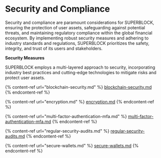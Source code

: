 # Security and Compliance

Security and compliance are paramount considerations for SUPERBLOCK, ensuring the protection of user assets, safeguarding against potential threats, and maintaining regulatory compliance within the global financial ecosystem. By implementing robust security measures and adhering to industry standards and regulations, SUPERBLOCK prioritizes the safety, integrity, and trust of its users and stakeholders.

**Security Measures**

SUPERBLOCK employs a multi-layered approach to security, incorporating industry best practices and cutting-edge technologies to mitigate risks and protect user assets.

{% content-ref url="blockchain-security.md" %}
[blockchain-security.md](blockchain-security.md)
{% endcontent-ref %}

{% content-ref url="encryption.md" %}
[encryption.md](encryption.md)
{% endcontent-ref %}

{% content-ref url="multi-factor-authentication-mfa.md" %}
[multi-factor-authentication-mfa.md](multi-factor-authentication-mfa.md)
{% endcontent-ref %}

{% content-ref url="regular-security-audits.md" %}
[regular-security-audits.md](regular-security-audits.md)
{% endcontent-ref %}

{% content-ref url="secure-wallets.md" %}
[secure-wallets.md](secure-wallets.md)
{% endcontent-ref %}









